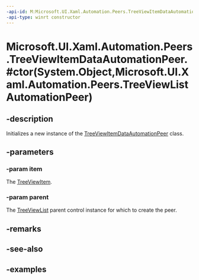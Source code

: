 ```yaml
---
-api-id: M:Microsoft.UI.Xaml.Automation.Peers.TreeViewItemDataAutomationPeer.#ctor(System.Object,Microsoft.UI.Xaml.Automation.Peers.TreeViewListAutomationPeer)
-api-type: winrt constructor
---
```


# Microsoft.UI.Xaml.Automation.Peers.TreeViewItemDataAutomationPeer.#ctor(System.Object,Microsoft.UI.Xaml.Automation.Peers.TreeViewListAutomationPeer)

<!--
public TreeViewItemDataAutomationPeer (object item, Microsoft.UI.Xaml.Automation.Peers.TreeViewListAutomationPeer parent);
-->

## -description

Initializes a new instance of the [TreeViewItemDataAutomationPeer](treeviewitemdataautomationpeer.md) class.

## -parameters

### -param item

The [TreeViewItem](../microsoft.ui.xaml.controls/treeviewitem.md).

### -param parent

The [TreeViewList](../microsoft.ui.xaml.controls/treeviewlist.md) parent control instance for which to create the peer.

## -remarks

## -see-also

## -examples
